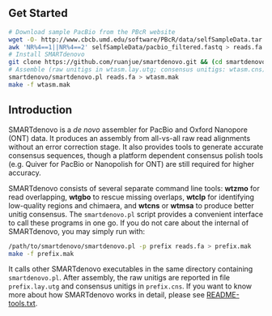 ## Get Started

```sh
# Download sample PacBio from the PBcR website
wget -O- http://www.cbcb.umd.edu/software/PBcR/data/selfSampleData.tar.gz | tar zxf -
awk 'NR%4==1||NR%4==2' selfSampleData/pacbio_filtered.fastq > reads.fa
# Install SMARTdenovo
git clone https://github.com/ruanjue/smartdenovo.git && (cd smartdenovo; make)
# Assemble (raw unitigs in wtasm.lay.utg; consensus unitigs: wtasm.cns)
smartdenovo/smartdenovo.pl reads.fa > wtasm.mak
make -f wtasm.mak
```

## Introduction

SMARTdenovo is a *de novo* assembler for PacBio and Oxford Nanopore (ONT)
data. It produces an assembly from all-vs-all raw read alignments without
an error correction stage. It also provides tools to generate accurate
consensus sequences, though a platform dependent consensus polish tools (e.g.
Quiver for PacBio or Nanopolish for ONT) are still required for higher
accuracy.

SMARTdenovo consists of several separate command line tools: **wtzmo** for read
overlapping, **wtgbo** to rescue missing overlaps, **wtclp** for identifying
low-quality regions and chimaera, and **wtcns** or **wtmsa** to produce better
unitig consensus. The `smartdenovo.pl` script provides a convenient interface
to call these programs in one go. If you do not care about the internal of
SMARTdenovo, you may simply run with:
```sh
/path/to/smartdenovo/smartdenovo.pl -p prefix reads.fa > prefix.mak
make -f prefix.mak
```
It calls other SMARTdenovo executables in the same directory containing
`smartdenovo.pl`. After assembly, the raw unitigs are reported in file
`prefix.lay.utg` and consensus unitigs in `prefix.cns`. If you want to know
more about how SMARTdenovo works in detail, please see [README-tools.txt][rt].

[rt]: README-tools.txt
